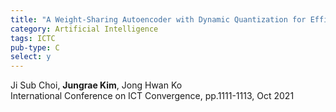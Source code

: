 ```yaml
---
title: "A Weight-Sharing Autoencoder with Dynamic Quantization for Efficient Feature Compression"
category: Artificial Intelligence
tags: ICTC
pub-type: C
select: y
---
```


Ji Sub Choi, **Jungrae Kim**, Jong Hwan Ko <br>
International Conference on ICT Convergence, pp.1111-1113, Oct 2021
